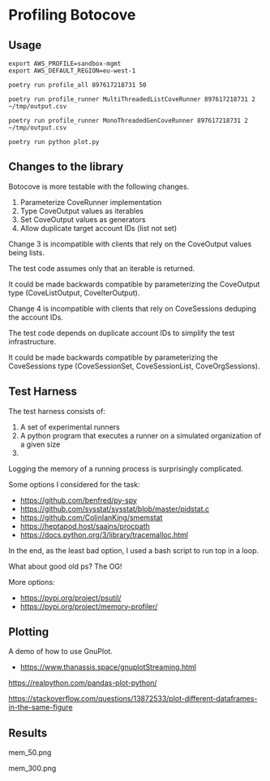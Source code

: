 # Profiling Botocove

## Usage

```
export AWS_PROFILE=sandbox-mgmt
export AWS_DEFAULT_REGION=eu-west-1
```

```
poetry run profile_all 897617218731 50
```

```
poetry run profile_runner MultiThreadedListCoveRunner 897617218731 2 ~/tmp/output.csv
```

```
poetry run profile_runner MonoThreadedGenCoveRunner 897617218731 2 ~/tmp/output.csv
```

```
poetry run python plot.py
```

## Changes to the library

Botocove is more testable with the following changes.

1. Parameterize CoveRunner implementation
2. Type CoveOutput values as iterables
3. Set CoveOutput values as generators
4. Allow duplicate target account IDs (list not set)

Change 3 is incompatible with clients that rely on the CoveOutput values being lists. 

The test code assumes only that an iterable is returned.

It could be made backwards compatible by parameterizing the CoveOutput type (CoveListOutput, CoveIterOutput).

Change 4 is incompatible with clients that rely on CoveSessions deduping the account IDs.

The test code depends on duplicate account IDs to simplify the test infrastructure.

It could be made backwards compatible by parameterizing the CoveSessions type (CoveSessionSet, CoveSessionList, CoveOrgSessions).

## Test Harness

The test harness consists of:

1. A set of experimental runners
2. A python program that executes a runner on a simulated organization of a given size
3. 

Logging the memory of a running process is surprisingly complicated.

Some options I considered for the task:

* https://github.com/benfred/py-spy
* https://github.com/sysstat/sysstat/blob/master/pidstat.c
* https://github.com/ColinIanKing/smemstat
* https://heptapod.host/saajns/procpath
* https://docs.python.org/3/library/tracemalloc.html

In the end, as the least bad option, I used a bash script to run top in a loop.

What about good old ps? The OG!

More options:

* https://pypi.org/project/psutil/
* https://pypi.org/project/memory-profiler/

## Plotting

A demo of how to use GnuPlot.

* https://www.thanassis.space/gnuplotStreaming.html

https://realpython.com/pandas-plot-python/

https://stackoverflow.com/questions/13872533/plot-different-dataframes-in-the-same-figure

## Results

mem_50.png

mem_300.png
